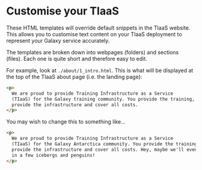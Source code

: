 # Customise your TIaaS

These HTML templates will override default snippets in the TIaaS website. This allows you to customise text content on your TIaaS deployment to represent your Galaxy service accurately.

The templates are broken down into webpages (folders) and sections (files). Each one is quite short and therefore easy to edit.

For example, look at `./about/1_intro.html`. This is what will be displayed at the top of the TIaaS about page (i.e. the landing page):

```html
<p>
  We are proud to provide Training Infrastructure as a Service
  (TIaaS) for the Galaxy training community. You provide the training, we
  provide the infrastructure and cover all costs.
</p>
```

You may wish to change this to something like...

```html
<p>
  We are proud to provide Training Infrastructure as a Service
  (TIaaS) for the Galaxy Antarctica community. You provide the training, we
  provide the infrastructure and cover all costs. Hey, maybe we'll even throw
  in a few icebergs and penguins!
</p>
```
